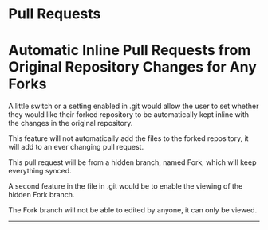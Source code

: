 # Pull Requests

# Automatic Inline Pull Requests from Original Repository Changes for Any Forks

A little switch or a setting enabled in .git would allow the user to set whether they would like their forked repository to be automatically kept inline with the changes in the original repository.

This feature will not automatically add the files to the forked repository, it will add to an ever changing pull request.

This pull request will be from a hidden branch, named Fork, which will keep everything synced.

A second feature in the file in .git would be to enable the viewing of the hidden Fork branch.

The Fork branch will not be able to edited by anyone, it can only be viewed.

---
